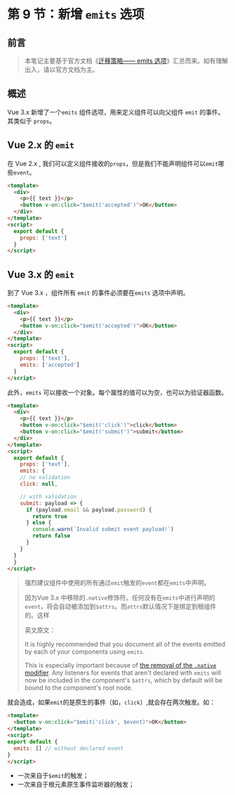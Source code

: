 # 第 9 节：新增 `emits` 选项



## 前言

> 本笔记主要基于官方文档《[迁移策略—— emits 选项](https://v3.cn.vuejs.org/guide/migration/emits-option.html)》汇总而来。如有理解出入，请以官方文档为主。



## 概述

Vue 3.x 新增了一个`emits` 组件选项，用来定义组件可以向父组件 `emit` 的事件。其类似于 `props`。



## Vue 2.x 的 `emit`

在 Vue 2.x , 我们可以定义组件接收的`props`，但是我们不能声明组件可以`emit`哪些`event`。

```html
<template>
  <div>
    <p>{{ text }}</p>
    <button v-on:click="$emit('accepted')">OK</button>
  </div>
</template>
<script>
  export default {
    props: ['text']
  }
</script>
```



## Vue 3.x 的 `emit`

到了 Vue 3.x ，组件所有 `emit` 的事件必须要在`emits` 选项中声明。

```html
<template>
  <div>
    <p>{{ text }}</p>
    <button v-on:click="$emit('accepted')">OK</button>
  </div>
</template>
<script>
  export default {
    props: ['text'],
    emits: ['accepted']
  }
</script>
```

此外，`emits` 可以接收一个对象。每个属性的值可以为空，也可以为验证器函数。

```html
<template>
  <div>
    <p>{{ text }}</p>
    <button v-on:click="$emit('click')">click</button>
    <button v-on:click="$emit('submit')">submit</button>
  </div>
</template>
<script>
  export default {
    props: ['text'],
    emits: {
    // no validation
    click: null,

    // with validation
    submit: payload => {
      if (payload.email && payload.password) {
        return true
      } else {
        console.warn(`Invalid submit event payload!`)
        return false
      }
    }
  }
  }
</script>
```

> 强烈建议组件中使用的所有通过`emit`触发的`event`都在`emits`中声明。
>
> 因为Vue 3.x 中移除的`.native`修饰符。任何没有在`emits`中进行声明的`event`，将会自动被添加到`$attrs`。而`attrs`默认情况下是绑定到根组件的。这样
>
> 英文原文：
>
> It is highly recommended that you document all of the events emitted by each of your components using `emits`.
>
> This is especially important because of [the removal of the `.native` modifier](https://v3.vuejs.org/guide/migration/v-on-native-modifier-removed.html). Any listeners for events that aren't declared with `emits` will now be included in the component's `$attrs`, which by default will be bound to the component's root node.

就会造成，如果`emit`的是原生的事件（如，`click`）,就会存在两次触发。如：

```html
<template>
  <button v-on:click="$emit('click', $event)">OK</button>
</template>
<script>
export default {
  emits: [] // without declared event
}
</script>
```

+ 一次来自于`$emit`的触发；
+ 一次来自于根元素原生事件监听器的触发；